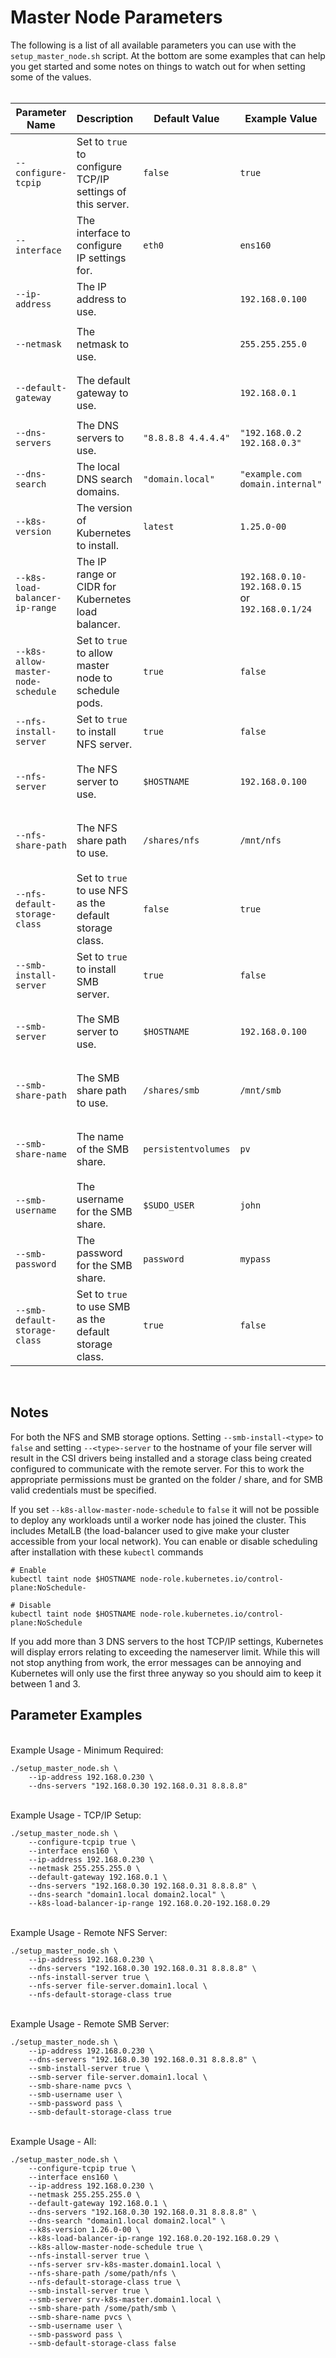 # Master Node Parameters
The following is a list of all available parameters you can use with the `setup_master_node.sh` script. At the bottom are some examples that can help you get started and some notes on things to watch out for when setting some of the values. 
<br>
<br>

|Parameter Name|Description|Default Value|Example Value|Required|
|--- |--- |--- |--- |--- |
|`--configure-tcpip`|Set to `true` to configure TCP/IP settings of this server.|`false`|`true`|No|
|`--interface`|The interface to configure IP settings for.|`eth0`|`ens160`|When `--configure-tcpip` is `true`|
|`--ip-address`|The IP address to use.||`192.168.0.100`|Yes|
|`--netmask`|The netmask to use.||`255.255.255.0`|When `--configure-tcpip` is `true`|
|`--default-gateway`|The default gateway to use.||`192.168.0.1`|When `--configure-tcpip` is `true`|
|`--dns-servers`|The DNS servers to use.|`"8.8.8.8 4.4.4.4"`|`"192.168.0.2 192.168.0.3"`|No|
|`--dns-search`|The local DNS search domains.|`"domain.local"`|`"example.com domain.internal"`|No|
|`--k8s-version`|The version of Kubernetes to install.|`latest`|`1.25.0-00`|No|
|`--k8s-load-balancer-ip-range`|The IP range or CIDR for Kubernetes load balancer.||`192.168.0.10-192.168.0.15`<br>or<br>`192.168.0.1/24`|No|
|`--k8s-allow-master-node-schedule`|Set to `true` to allow master node to schedule pods.|`true`|`false`|No|
|`--nfs-install-server`|Set to `true` to install NFS server.|`true`|`false`|No|
|`--nfs-server`|The NFS server to use.|`$HOSTNAME`|`192.168.0.100`|When `--nfs-install-server` is `true`|
|`--nfs-share-path`|The NFS share path to use.|`/shares/nfs`|`/mnt/nfs`|When `--nfs-install-server` is `true`|
|`--nfs-default-storage-class`|Set to `true` to use NFS as the default storage class.|`false`|`true`|No|
|`--smb-install-server`|Set to `true` to install SMB server.|`true`|`false`|No|
|`--smb-server`|The SMB server to use.|`$HOSTNAME`|`192.168.0.100`|When `--smb-install-server` is `true`|
|`--smb-share-path`|The SMB share path to use.|`/shares/smb`|`/mnt/smb`|When `--smb-install-server` is `true`|
|`--smb-share-name`|The name of the SMB share.|`persistentvolumes`|`pv`|When `--smb-install-server` is `true`|
|`--smb-username`|The username for the SMB share.|`$SUDO_USER`|`john`|No|
|`--smb-password`|The password for the SMB share.|`password`|`mypass`|No|
|`--smb-default-storage-class`|Set to `true` to use SMB as the default storage class.|`true`|`false`|No|
<br>

## Notes

For both the NFS and SMB storage options. Setting `--smb-install-<type>` to `false` and setting `--<type>-server` to the hostname of your file server will result in the CSI drivers being installed and a storage class being created configured to communicate with the remote server. For this to work the appropriate permissions must be granted on the folder / share, and for SMB valid credentials must be specified.

If you set `--k8s-allow-master-node-schedule` to `false` it will not be possible to deploy any workloads until a worker node has joined the cluster. This includes MetalLB (the load-balancer used to give make your cluster accessible from your local network). You can enable or disable scheduling after installation with these `kubectl` commands
```
# Enable
kubectl taint node $HOSTNAME node-role.kubernetes.io/control-plane:NoSchedule-

# Disable
kubectl taint node $HOSTNAME node-role.kubernetes.io/control-plane:NoSchedule
```

If you add more than 3 DNS servers to the host TCP/IP settings, Kubernetes will display errors relating to exceeding the nameserver limit. While this will not stop anything from work, the error messages can be annoying and Kubernetes will only use the first three anyway so you should aim to keep it between 1 and 3.

## Parameter Examples

<br>
Example Usage - Minimum Required:

```
./setup_master_node.sh \
    --ip-address 192.168.0.230 \
    --dns-servers "192.168.0.30 192.168.0.31 8.8.8.8"
```

<br>
Example Usage - TCP/IP Setup:

```
./setup_master_node.sh \
    --configure-tcpip true \
    --interface ens160 \
    --ip-address 192.168.0.230 \
    --netmask 255.255.255.0 \
    --default-gateway 192.168.0.1 \
    --dns-servers "192.168.0.30 192.168.0.31 8.8.8.8" \
    --dns-search "domain1.local domain2.local" \
    --k8s-load-balancer-ip-range 192.168.0.20-192.168.0.29    
```

<br>
Example Usage - Remote NFS Server:

```
./setup_master_node.sh \
    --ip-address 192.168.0.230 \
    --dns-servers "192.168.0.30 192.168.0.31 8.8.8.8" \
    --nfs-install-server true \
    --nfs-server file-server.domain1.local \
    --nfs-default-storage-class true
```

<br>
Example Usage - Remote SMB Server:

```
./setup_master_node.sh \
    --ip-address 192.168.0.230 \
    --dns-servers "192.168.0.30 192.168.0.31 8.8.8.8" \
    --smb-install-server true \
    --smb-server file-server.domain1.local \
    --smb-share-name pvcs \
    --smb-username user \
    --smb-password pass \
    --smb-default-storage-class true
```

<br>
Example Usage - All:

```
./setup_master_node.sh \
    --configure-tcpip true \
    --interface ens160 \
    --ip-address 192.168.0.230 \
    --netmask 255.255.255.0 \
    --default-gateway 192.168.0.1 \
    --dns-servers "192.168.0.30 192.168.0.31 8.8.8.8" \
    --dns-search "domain1.local domain2.local" \
    --k8s-version 1.26.0-00 \
    --k8s-load-balancer-ip-range 192.168.0.20-192.168.0.29 \
    --k8s-allow-master-node-schedule true \
    --nfs-install-server true \
    --nfs-server srv-k8s-master.domain1.local \
    --nfs-share-path /some/path/nfs \
    --nfs-default-storage-class true \
    --smb-install-server true \
    --smb-server srv-k8s-master.domain1.local \
    --smb-share-path /some/path/smb \
    --smb-share-name pvcs \
    --smb-username user \
    --smb-password pass \
    --smb-default-storage-class false    
```